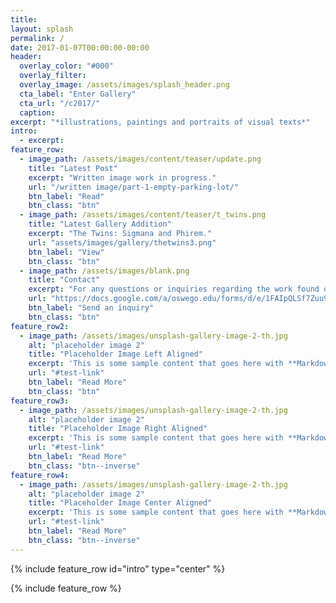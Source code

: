 ```yaml
---
title: 
layout: splash
permalink: /
date: 2017-01-07T00:00:00-00:00
header:
  overlay_color: "#000"
  overlay_filter: 
  overlay_image: /assets/images/splash_header.png
  cta_label: "Enter Gallery"
  cta_url: "/c2017/"
  caption:
excerpt: "*illustrations, paintings and portraits of visual texts*"
intro: 
  - excerpt:
feature_row:
  - image_path: /assets/images/content/teaser/update.png
    title: "Latest Post"
    excerpt: "Written image work in progress."
    url: "/written image/part-1-empty-parking-lot/"
    btn_label: "Read"
    btn_class: "btn"
  - image_path: /assets/images/content/teaser/t_twins.png
    title: "Latest Gallery Addition"
    excerpt: "The Twins: Sigmana and Phirem."
    url: "assets/images/gallery/thetwins3.png"
    btn_label: "View"
    btn_class: "btn"
  - image_path: /assets/images/blank.png
    title: "Contact"
    excerpt: "For any questions or inquiries regarding the work found on this portfolio."
    url: "https://docs.google.com/a/oswego.edu/forms/d/e/1FAIpQLSf7Zuu9VQ0Hs1kg9DT3W2bRkm4mTKbBIPUXhywYgEePFzybZw/viewform"
    btn_label: "Send an inquiry"
    btn_class: "btn"
feature_row2:
  - image_path: /assets/images/unsplash-gallery-image-2-th.jpg
    alt: "placeholder image 2"
    title: "Placeholder Image Left Aligned"
    excerpt: 'This is some sample content that goes here with **Markdown** formatting. Left aligned with `type="left"`'
    url: "#test-link"
    btn_label: "Read More"
    btn_class: "btn"
feature_row3:
  - image_path: /assets/images/unsplash-gallery-image-2-th.jpg
    alt: "placeholder image 2"
    title: "Placeholder Image Right Aligned"
    excerpt: 'This is some sample content that goes here with **Markdown** formatting. Right aligned with `type="right"`'
    url: "#test-link"
    btn_label: "Read More"
    btn_class: "btn--inverse"
feature_row4:
  - image_path: /assets/images/unsplash-gallery-image-2-th.jpg
    alt: "placeholder image 2"
    title: "Placeholder Image Center Aligned"
    excerpt: 'This is some sample content that goes here with **Markdown** formatting. Centered with `type="center"`'
    url: "#test-link"
    btn_label: "Read More"
    btn_class: "btn--inverse"
---
```


{% include feature_row id="intro" type="center" %}

{% include feature_row %}

